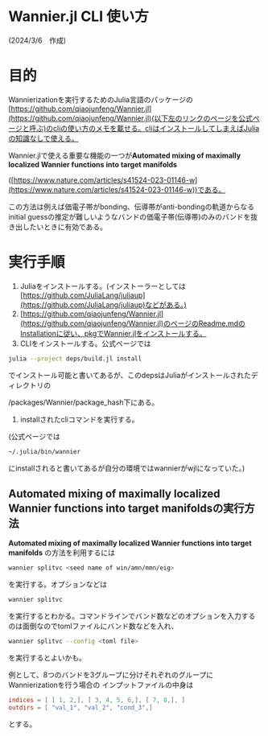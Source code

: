 # Wannier.jl CLI 使い方

(2024/3/6　作成)

# 目的

Wannierizationを実行するためのJulia言語のパッケージの[https://github.com/qiaojunfeng/Wannier.jl](https://github.com/qiaojunfeng/Wannier.jl)(以下左のリンクのページを公式ページと呼ぶ)のcliの使い方のメモを載せる。cliはインストールしてしまえばJuliaの知識なしで使える。

Wannier.jlで使える重要な機能の一つが**Automated mixing of maximally localized Wannier functions into target manifolds** 

([https://www.nature.com/articles/s41524-023-01146-w](https://www.nature.com/articles/s41524-023-01146-w))である。

この方法は例えば価電子帯がbonding、伝導帯がanti-bondingの軌道からなるinitial guessの推定が難しいようなバンドの価電子帯(伝導帯)のみのバンドを抜き出したいときに有効である。

# 実行手順

1. Juliaをインストールする。(インストーラーとしては[https://github.com/JuliaLang/juliaup](https://github.com/JuliaLang/juliaup)などがある。)
2. [https://github.com/qiaojunfeng/Wannier.jl](https://github.com/qiaojunfeng/Wannier.jl)のページのReadme.mdのInstallationに従い、pkgでWannier.jlをインストールする。
3. CLIをインストールする。公式ページでは

```bash
julia --project deps/build.jl install 
```

でインストール可能と書いてあるが、このdepsはJuliaがインストールされたディレクトリの

/packages/Wannier/package_hash下にある。

1. installされたcliコマンドを実行する。

(公式ページでは

```bash
~/.julia/bin/wannier
```

にinstallされると書いてあるが自分の環境ではwannierがwjlになっていた。)

## **Automated mixing of maximally localized Wannier functions into target manifoldsの実行方法**

**Automated mixing of maximally localized Wannier functions into target manifolds** 
の方法を利用するには

```bash
wannier splitvc <seed name of win/amn/mmn/eig>
```

を実行する。オプションなどは

```bash
wannier splitvc
```

を実行するとわかる。コマンドラインでバンド数などのオプションを入力するのは面倒なのでtomlファイルにバンド数などを入れ、

```bash
wannier splitvc --config <toml file>
```

を実行するとよいかも。

例として、8つのバンドを3グループに分けそれぞれのグループにWannierizationを行う場合の
インプットファイルの中身は

```toml
indices = [ [ 1, 2,], [ 3, 4, 5, 6,], [ 7, 8,], ]
outdirs = [ "val_1", "val_2", "cond_3",]
```
とする。

